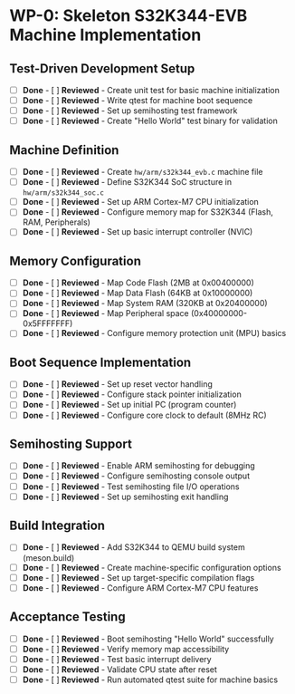 # WP-0: Skeleton S32K344-EVB Machine Implementation

## Test-Driven Development Setup
- [ ] **Done** - [ ] **Reviewed** - Create unit test for basic machine initialization
- [ ] **Done** - [ ] **Reviewed** - Write qtest for machine boot sequence
- [ ] **Done** - [ ] **Reviewed** - Set up semihosting test framework
- [ ] **Done** - [ ] **Reviewed** - Create "Hello World" test binary for validation

## Machine Definition
- [ ] **Done** - [ ] **Reviewed** - Create `hw/arm/s32k344_evb.c` machine file
- [ ] **Done** - [ ] **Reviewed** - Define S32K344 SoC structure in `hw/arm/s32k344_soc.c`
- [ ] **Done** - [ ] **Reviewed** - Set up ARM Cortex-M7 CPU initialization
- [ ] **Done** - [ ] **Reviewed** - Configure memory map for S32K344 (Flash, RAM, Peripherals)
- [ ] **Done** - [ ] **Reviewed** - Set up basic interrupt controller (NVIC)

## Memory Configuration
- [ ] **Done** - [ ] **Reviewed** - Map Code Flash (2MB at 0x00400000)
- [ ] **Done** - [ ] **Reviewed** - Map Data Flash (64KB at 0x10000000)
- [ ] **Done** - [ ] **Reviewed** - Map System RAM (320KB at 0x20400000)
- [ ] **Done** - [ ] **Reviewed** - Map Peripheral space (0x40000000-0x5FFFFFFF)
- [ ] **Done** - [ ] **Reviewed** - Configure memory protection unit (MPU) basics

## Boot Sequence Implementation
- [ ] **Done** - [ ] **Reviewed** - Set up reset vector handling
- [ ] **Done** - [ ] **Reviewed** - Configure stack pointer initialization
- [ ] **Done** - [ ] **Reviewed** - Set up initial PC (program counter)
- [ ] **Done** - [ ] **Reviewed** - Configure core clock to default (8MHz RC)

## Semihosting Support
- [ ] **Done** - [ ] **Reviewed** - Enable ARM semihosting for debugging
- [ ] **Done** - [ ] **Reviewed** - Configure semihosting console output
- [ ] **Done** - [ ] **Reviewed** - Test semihosting file I/O operations
- [ ] **Done** - [ ] **Reviewed** - Set up semihosting exit handling

## Build Integration
- [ ] **Done** - [ ] **Reviewed** - Add S32K344 to QEMU build system (meson.build)
- [ ] **Done** - [ ] **Reviewed** - Create machine-specific configuration options
- [ ] **Done** - [ ] **Reviewed** - Set up target-specific compilation flags
- [ ] **Done** - [ ] **Reviewed** - Configure ARM Cortex-M7 CPU features

## Acceptance Testing
- [ ] **Done** - [ ] **Reviewed** - Boot semihosting "Hello World" successfully
- [ ] **Done** - [ ] **Reviewed** - Verify memory map accessibility
- [ ] **Done** - [ ] **Reviewed** - Test basic interrupt delivery
- [ ] **Done** - [ ] **Reviewed** - Validate CPU state after reset
- [ ] **Done** - [ ] **Reviewed** - Run automated qtest suite for machine basics 